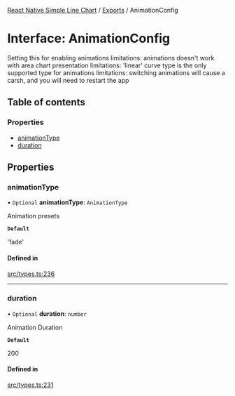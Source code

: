 [React Native Simple Line Chart](../README.md) / [Exports](../modules.md) / AnimationConfig

# Interface: AnimationConfig

Setting this for enabling animations
limitations: animations doesn't work with area chart presentation
limitations: 'linear' curve type is the only supported type for animations
limitations: switching animations will cause a carsh, and you will need to restart the app

## Table of contents

### Properties

- [animationType](AnimationConfig.md#animationtype)
- [duration](AnimationConfig.md#duration)

## Properties

### animationType

• `Optional` **animationType**: `AnimationType`

Animation presets

**`Default`**

'fade'

#### Defined in

[src/types.ts:236](https://github.com/Malaa-tech/react-native-simple-line-chart/blob/128ca3b/src/types.ts#L236)

___

### duration

• `Optional` **duration**: `number`

Animation Duration

**`Default`**

200

#### Defined in

[src/types.ts:231](https://github.com/Malaa-tech/react-native-simple-line-chart/blob/128ca3b/src/types.ts#L231)
